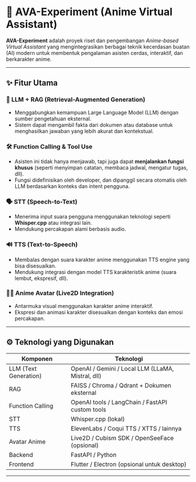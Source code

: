# 🤖 AVA-Experiment (Anime Virtual Assistant)

**AVA-Experiment** adalah proyek riset dan pengembangan *Anime-based Virtual Assistant* yang mengintegrasikan berbagai teknik kecerdasan buatan (AI) modern untuk membentuk pengalaman asisten cerdas, interaktif, dan berkarakter anime.

---

## ✨ Fitur Utama

### 🧠 LLM + RAG (Retrieval-Augmented Generation)
- Menggabungkan kemampuan Large Language Model (LLM) dengan sumber pengetahuan eksternal.
- Sistem dapat mengambil fakta dari dokumen atau database untuk menghasilkan jawaban yang lebih akurat dan kontekstual.

### 🛠️ Function Calling & Tool Use
- Asisten ini tidak hanya menjawab, tapi juga dapat **menjalankan fungsi khusus** (seperti menyimpan catatan, membaca jadwal, mengatur tugas, dll).
- Fungsi didefinisikan oleh developer, dan dipanggil secara otomatis oleh LLM berdasarkan konteks dan intent pengguna.

### 🗣️ STT (Speech-to-Text)
- Menerima input suara pengguna menggunakan teknologi seperti **Whisper.cpp** atau integrasi lain.
- Mendukung percakapan alami berbasis audio.

### 🔊 TTS (Text-to-Speech)
- Membalas dengan suara karakter anime menggunakan TTS engine yang bisa disesuaikan.
- Mendukung integrasi dengan model TTS karakteristik anime (suara lembut, ekspresif, dll).

### 🧍‍♀️ Anime Avatar (Live2D Integration)
- Antarmuka visual menggunakan karakter anime interaktif.
- Ekspresi dan animasi karakter disesuaikan dengan konteks dan emosi percakapan.

---

## ⚙️ Teknologi yang Digunakan

| Komponen | Teknologi |
|----------|-----------|
| LLM (Text Generation) | OpenAI / Gemini / Local LLM (LLaMA, Mistral, dll) |
| RAG | FAISS / Chroma / Qdrant + Dokumen eksternal |
| Function Calling | OpenAI tools / LangChain / FastAPI custom tools |
| STT | Whisper.cpp (lokal) |
| TTS | ElevenLabs / Coqui TTS / XTTS / lainnya |
| Avatar Anime | Live2D / Cubism SDK / OpenSeeFace (opsional) |
| Backend | FastAPI / Python |
| Frontend | Flutter / Electron (opsional untuk desktop) |

---

